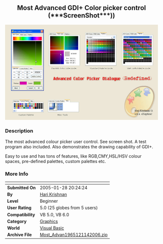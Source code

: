 ﻿<div align="center">

## Most Advanced GDI\+ Color picker control \(\*\*\*ScreenShot\*\*\*\)\)

<img src="PIC20061141140357819.jpg">
</div>

### Description

The most advanced colour picker user control. See screen shot. A test program also included. Also demonstrates the drawing capability of GDI+.

Easy to use and has tons of features, like RGB,CMY,HSL/HSV colour spaces, pre-defined palettes, custom palettes etc.
 
### More Info
 


<span>             |<span>
---                |---
**Submitted On**   |2005-01-28 20:24:24
**By**             |[Hari Krishnan](https://github.com/Planet-Source-Code/PSCIndex/blob/master/ByAuthor/hari-krishnan.md)
**Level**          |Beginner
**User Rating**    |5.0 (25 globes from 5 users)
**Compatibility**  |VB 5\.0, VB 6\.0
**Category**       |[Graphics](https://github.com/Planet-Source-Code/PSCIndex/blob/master/ByCategory/graphics__1-46.md)
**World**          |[Visual Basic](https://github.com/Planet-Source-Code/PSCIndex/blob/master/ByWorld/visual-basic.md)
**Archive File**   |[Most\_Advan1965121142006\.zip](https://github.com/Planet-Source-Code/hari-krishnan-most-advanced-gdi-color-picker-control-screenshot__1-64033/archive/master.zip)








